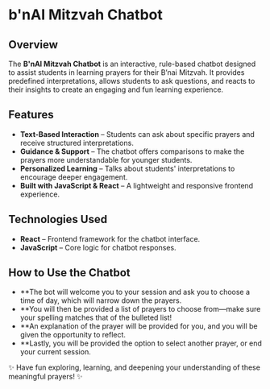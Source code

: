 # b'nAI Mitzvah Chatbot

## Overview  
The **B'nAI Mitzvah Chatbot** is an interactive, rule-based chatbot designed to assist students in learning prayers for their B’nai Mitzvah. It provides predefined interpretations, allows students to ask questions, and reacts to their insights to create an engaging and fun learning experience.

## Features  
- **Text-Based Interaction** – Students can ask about specific prayers and receive structured interpretations.  
- **Guidance & Support** – The chatbot offers comparisons to make the prayers more understandable for younger students.  
- **Personalized Learning** – Talks about students' interpretations to encourage deeper engagement.  
- **Built with JavaScript & React** – A lightweight and responsive frontend experience.  

## Technologies Used  
- **React** – Frontend framework for the chatbot interface.  
- **JavaScript** – Core logic for chatbot responses.

## How to Use the Chatbot
- **The bot will welcome you to your session and ask you to choose a time of day, which will narrow down the prayers.
- **You will then be provided a list of prayers to choose from—make sure your spelling matches that of the bulleted list!
- **An explanation of the prayer will be provided for you, and you will be given the opportunity to reflect.
- **Lastly, you will be provided the option to select another prayer, or end your current session.

✨ Have fun exploring, learning, and deepening your understanding of these meaningful prayers! ✨
